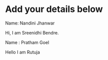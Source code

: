# Add your details below

Name: Nandini Jhanwar

Hi, I am Sreenidhi Bendre.

Name : Pratham Goel

Hello I am Rutuja

